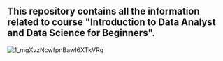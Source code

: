 ## This repository contains all the information related to course "Introduction to Data Analyst and Data Science for Beginners".
![1_mgXvzNcwfpnBawI6XTkVRg](https://user-images.githubusercontent.com/68033679/180655527-b76d3312-ebee-45df-8b5a-1e9c50fcafef.png)

